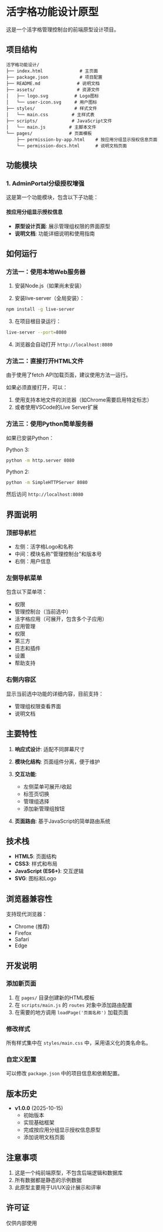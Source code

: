 # 活字格功能设计原型

这是一个活字格管理控制台的前端原型设计项目。

## 项目结构

```
活字格功能设计/
├── index.html              # 主页面
├── package.json            # 项目配置
├── README.md              # 说明文档
├── assets/                # 资源文件
│   ├── logo.svg          # Logo图标
│   └── user-icon.svg     # 用户图标
├── styles/               # 样式文件
│   └── main.css         # 主样式表
├── scripts/             # JavaScript文件
│   └── main.js         # 主脚本文件
└── pages/              # 页面模板
    ├── permission-by-app.html    # 按应用分组显示授权信息页面
    └── permission-docs.html      # 说明文档页面
```

## 功能模块

### 1. AdminPortal分级授权增强

这是第一个功能模块，包含以下子功能：

#### 按应用分组显示授权信息
- **原型设计页面**: 展示管理组权限的界面原型
- **说明文档**: 功能详细说明和使用指南

## 如何运行

### 方法一：使用本地Web服务器

1. 安装Node.js（如果尚未安装）

2. 安装live-server（全局安装）：
```bash
npm install -g live-server
```

3. 在项目根目录运行：
```bash
live-server --port=8080
```

4. 浏览器会自动打开 `http://localhost:8080`

### 方法二：直接打开HTML文件

由于使用了fetch API加载页面，建议使用方法一运行。

如果必须直接打开，可以：
1. 使用支持本地文件的浏览器（如Chrome需要启用特定标志）
2. 或者使用VSCode的Live Server扩展

### 方法三：使用Python简单服务器

如果已安装Python：

Python 3:
```bash
python -m http.server 8080
```

Python 2:
```bash
python -m SimpleHTTPServer 8080
```

然后访问 `http://localhost:8080`

## 界面说明

### 顶部导航栏
- 左侧：活字格Logo和名称
- 中间：模块名称"管理控制台"和版本号
- 右侧：用户信息

### 左侧导航菜单
包含以下菜单项：
- 权限
- 管理控制台（当前选中）
- 活字格应用（可展开，包含多个子应用）
- 应用管理
- 权限
- 第三方
- 日志和插件
- 设置
- 帮助支持

### 右侧内容区
显示当前选中功能的详细内容，目前支持：
- 管理组权限查看界面
- 说明文档

## 主要特性

1. **响应式设计**: 适配不同屏幕尺寸
2. **模块化结构**: 页面组件分离，便于维护
3. **交互功能**:
   - 左侧菜单可展开/收起
   - 标签页切换
   - 管理组选择
   - 添加新管理组按钮

4. **页面路由**: 基于JavaScript的简单路由系统

## 技术栈

- **HTML5**: 页面结构
- **CSS3**: 样式和布局
- **JavaScript (ES6+)**: 交互逻辑
- **SVG**: 图标和Logo

## 浏览器兼容性

支持现代浏览器：
- Chrome (推荐)
- Firefox
- Safari
- Edge

## 开发说明

### 添加新页面

1. 在 `pages/` 目录创建新的HTML模板
2. 在 `scripts/main.js` 的 `routes` 对象中添加路由配置
3. 在需要的地方调用 `loadPage('页面名称')` 加载页面

### 修改样式

所有样式集中在 `styles/main.css` 中，采用语义化的类名命名。

### 自定义配置

可以修改 `package.json` 中的项目信息和依赖配置。

## 版本历史

- **v1.0.0** (2025-10-15)
  - 初始版本
  - 实现基础框架
  - 完成按应用分组显示授权信息原型
  - 添加说明文档页面

## 注意事项

1. 这是一个纯前端原型，不包含后端逻辑和数据库
2. 所有数据都是静态的示例数据
3. 此原型主要用于UI/UX设计展示和评审

## 许可证

仅供内部使用
